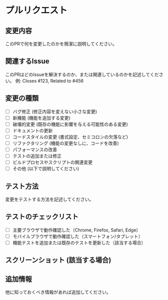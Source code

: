 # プルリクエスト

## 変更内容

このPRで何を変更したのかを簡潔に説明してください。

## 関連するIssue

このPRはどのIssueを解決するのか、または関連しているのかを記述してください。
例: Closes #123, Related to #456

## 変更の種類

- [ ] バグ修正 (修正内容を変えない小さな変更)
- [ ] 新機能 (機能を追加する変更)
- [ ] 破壊的変更 (既存の機能に影響を与える可能性のある変更)
- [ ] ドキュメントの更新
- [ ] コードスタイルの変更 (書式設定、セミコロンの欠落など)
- [ ] リファクタリング (機能の変更なしに、コードを改善)
- [ ] パフォーマンスの改善
- [ ] テストの追加または修正
- [ ] ビルドプロセスやスクリプトの関連変更
- [ ] その他 (以下で説明してください)

## テスト方法

変更をテストする方法を記述してください。

## テストのチェックリスト

- [ ] 主要ブラウザで動作確認した（Chrome, Firefox, Safari, Edge）
- [ ] モバイルブラウザで動作確認した（スマートフォン/タブレット）
- [ ] 機能テストを追加または既存のテストを更新した（該当する場合）

## スクリーンショット (該当する場合)

## 追加情報

他に知っておくべき情報があれば追加してください。